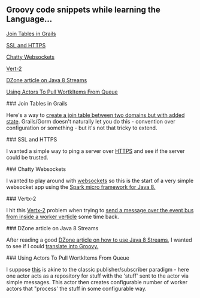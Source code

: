 ## Groovy code snippets while learning the Language...

[Join Tables in Grails](#JoinTable)  

[SSL and HTTPS](#HTTPS)

[Chatty Websockets](#websockets)

[Vert-2](#Vertx)

[DZone article on Java 8 Streams](#DZone.article.on.Java.8.Streams)

[Using Actors To Pull WortkItems From Queue](#Queue-Work-With-Actors)


<a name="JoinTable"/>
### Join Tables in Grails  

Here's a way to [create a join table between two domains but with added state](has.many.join.table.name).
Grails/Gorm doesn't naturally let you do this - convention over configuration or something - but it's not
that tricky to extend.



<a name="HTTPS"/>
### SSL and HTTPS 

I wanted a simple way to ping a server over [HTTPS](SSLChecker) and see if the server could be trusted.


<a name="websockets"/>
### Chatty Websockets 

I wanted to play around with [websockets](chatty)  so this is the start of a very simple websocket app using the [Spark micro framework for Java 8.](http://sparkjava.com/)


<a name="Vertx"/>
### Vertx-2

I hit this [Vertx-2](http://vertx.io/vertx2/docs.html) problem when trying to [send a message over the event bus from
inside a worker verticle](using.actor.inside.vertx2.worker.verticle) some time back.


<a name="DZone.article.on.Java.8.Streams"/>
### DZone article on Java 8 Streams

After reading a good [DZone article on how to use Java 8 Streams](https://dzone.com/articles/a-java-8-streams-cookbook?edition=268944&utm_source=Daily%20Digest&utm_medium=email&utm_campaign=dd%202017-02-14), I wanted to see if I could [translate into Groovy.](Java.8.streams.DZone.article)


<a name="Queue-Work-With-Actors"/>
### Using Actors To Pull WortkItems From Queue

I suppose [this](using.actors.to.pull.work.items.from.queue) is akine to the classic publisher/subscriber paradigm - here one actor acts as a repository for stuff with the 'stuff' sent to the actor via simple messages. This actor then creates configurable number of worker actors that "process' the stuff in some configurable way.



